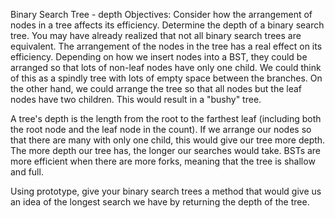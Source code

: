 Binary Search Tree - depth
Objectives:
Consider how the arrangement of nodes in a tree affects its efficiency.
Determine the depth of a binary search tree.
You may have already realized that not all binary search trees are equivalent. The arrangement of the nodes in the tree has a real effect on its efficiency. Depending on how we insert nodes into a BST, they could be arranged so that lots of non-leaf nodes have only one child. We could think of this as a spindly tree with lots of empty space between the branches. On the other hand, we could arrange the tree so that all nodes but the leaf nodes have two children. This would result in a "bushy" tree. 

A tree's depth is the length from the root to the farthest leaf (including both the root node and the leaf node in the count). If we arrange our nodes so that there are many with only one child, this would give our tree more depth. The more depth our tree has, the longer our searches would take. BSTs are more efficient when there are more forks, meaning that the tree is shallow and full.

Using prototype, give your binary search trees a method that would give us an idea of the longest search we have by returning the depth of the tree.